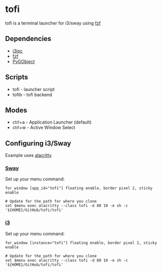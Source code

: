 # tofi

tofi is a terminal launcher for i3/sway using [fzf](https://github.com/junegunn/fzf)

## Dependencies

- [i3ipc](https://github.com/altdesktop/i3ipc-python)
- [fzf](https://github.com/junegunn/fzf)
- [PyGObject](https://pygobject.readthedocs.io/en/latest/)

## Scripts

- tofi - launcher script
- tofib - tofi backend

## Modes

- ctrl+a - Application Launcher (default)
- ctrl+w - Active Window Select

## Configuring i3/Sway

Example uses [alacritty](https://github.com/alacritty/alacritty)

### [Sway](https://github.com/swaywm/sway)

Set up your menu command:

```shell
for_window [app_id="tofi"] floating enable, border pixel 2, sticky enable

# Update for the path for where you clone
set $menu exec alacritty --class tofi -d 80 10 -e sh -c '${HOME}/GitHub/tofi/tofi'
```

### [i3](https://i3wm.org/)

Set up your menu command:

```shell
for_window [instance="tofi"] floating enable, border pixel 2, sticky enable

# Update for the path for where you clone
set $menu exec alacritty --class tofi -d 80 10 -e sh -c '${HOME}/GitHub/tofi/tofi'
```
